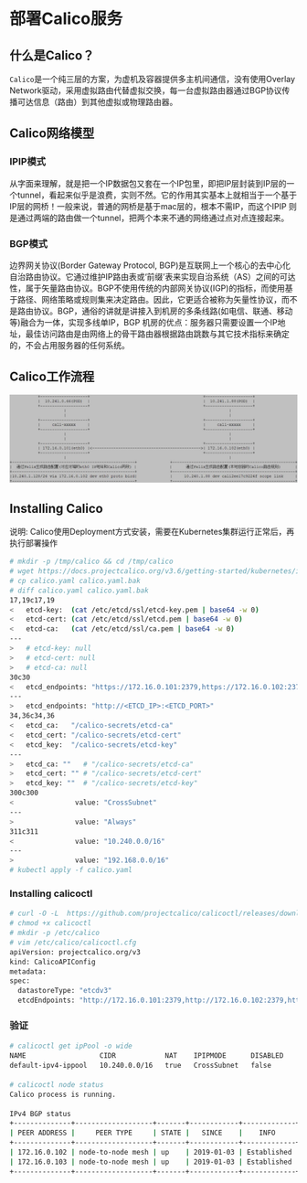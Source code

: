 # 部署Calico服务

## 什么是Calico？
`Calico`是一个纯三层的方案，为虚机及容器提供多主机间通信，没有使用Overlay Network驱动，采用虚拟路由代替虚拟交换，每一台虚拟路由器通过BGP协议传播可达信息（路由）到其他虚拟或物理路由器。

## Calico网络模型

### IPIP模式
从字面来理解，就是把一个IP数据包又套在一个IP包里，即把IP层封装到IP层的一个tunnel，看起来似乎是浪费，实则不然。它的作用其实基本上就相当于一个基于IP层的网桥！一般来说，普通的网桥是基于mac层的，根本不需IP，而这个IPIP 则是通过两端的路由做一个tunnel，把两个本来不通的网络通过点对点连接起来。

### BGP模式
边界网关协议(Border Gateway Protocol, BGP)是互联网上一个核心的去中心化自治路由协议。它通过维护IP路由表或‘前缀’表来实现自治系统（AS）之间的可达性，属于矢量路由协议。BGP不使用传统的内部网关协议(IGP)的指标，而使用基于路径、网络策略或规则集来决定路由。因此，它更适合被称为矢量性协议，而不是路由协议。BGP，通俗的讲就是讲接入到机房的多条线路(如电信、联通、移动等)融合为一体，实现多线单IP，BGP 机房的优点：服务器只需要设置一个IP地址，最佳访问路由是由网络上的骨干路由器根据路由跳数与其它技术指标来确定的，不会占用服务器的任何系统。

## Calico工作流程

![Calico](./images/calico.jpg)

## Installing Calico

说明: Calico使用Deployment方式安装，需要在Kubernetes集群运行正常后，再执行部署操作

``` bash
# mkdir -p /tmp/calico && cd /tmp/calico
# wget https://docs.projectcalico.org/v3.6/getting-started/kubernetes/installation/hosted/calico.yaml
# cp calico.yaml calico.yaml.bak
# diff calico.yaml calico.yaml.bak 
17,19c17,19
<   etcd-key:  (cat /etc/etcd/ssl/etcd-key.pem | base64 -w 0)
<   etcd-cert: (cat /etc/etcd/ssl/etcd.pem | base64 -w 0)
<   etcd-ca:   (cat /etc/etcd/ssl/ca.pem | base64 -w 0) 
---
>   # etcd-key: null
>   # etcd-cert: null
>   # etcd-ca: null
30c30
<   etcd_endpoints: "https://172.16.0.101:2379,https://172.16.0.102:2379,https://172.16.0.103:2379"
---
>   etcd_endpoints: "http://<ETCD_IP>:<ETCD_PORT>"
34,36c34,36
<   etcd_ca:   "/calico-secrets/etcd-ca"
<   etcd_cert: "/calico-secrets/etcd-cert"
<   etcd_key:  "/calico-secrets/etcd-key"
---
>   etcd_ca: ""   # "/calico-secrets/etcd-ca"
>   etcd_cert: "" # "/calico-secrets/etcd-cert"
>   etcd_key: ""  # "/calico-secrets/etcd-key"
300c300
<               value: "CrossSubnet"
---
>               value: "Always"
311c311
<               value: "10.240.0.0/16"
---
>               value: "192.168.0.0/16"
# kubectl apply -f calico.yaml
```

### Installing calicoctl

``` bash
# curl -O -L  https://github.com/projectcalico/calicoctl/releases/download/v3.4.0/calicoctl
# chmod +x calicoctl
# mkdir -p /etc/calico 
# vim /etc/calico/calicoctl.cfg
apiVersion: projectcalico.org/v3
kind: CalicoAPIConfig
metadata:
spec:
  datastoreType: "etcdv3"
  etcdEndpoints: "http://172.16.0.101:2379,http://172.16.0.102:2379,http://172.16.0.103:2379"
```

### 验证

``` bash
# calicoctl get ipPool -o wide
NAME                  CIDR            NAT    IPIPMODE      DISABLED   
default-ipv4-ippool   10.240.0.0/16   true   CrossSubnet   false

# calicoctl node status
Calico process is running.

IPv4 BGP status
+--------------+-------------------+-------+------------+-------------+
| PEER ADDRESS |     PEER TYPE     | STATE |   SINCE    |    INFO     |
+--------------+-------------------+-------+------------+-------------+
| 172.16.0.102 | node-to-node mesh | up    | 2019-01-03 | Established |
| 172.16.0.103 | node-to-node mesh | up    | 2019-01-03 | Established |
+--------------+-------------------+-------+------------+-------------+
```